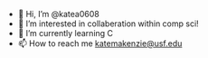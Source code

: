 - 👋 Hi, I’m @katea0608
- 👀 I’m interested in collaberation within comp sci!
- 🌱 I’m currently learning C
- 📫 How to reach me katemakenzie@usf.edu

<!---
katea0608/katea0608 is a ✨ special ✨ repository because its `README.md` (this file) appears on your GitHub profile.
You can click the Preview link to take a look at your changes.
--->
